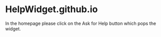 # HelpWidget.github.io

In the homepage please click on the Ask for Help button which pops the widget.

